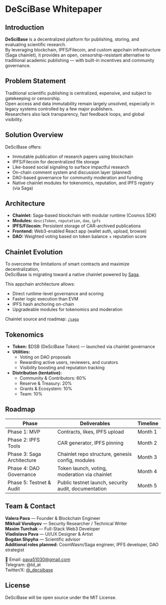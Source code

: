 # DeSciBase Whitepaper

## Introduction

**DeSciBase** is a decentralized platform for publishing, storing, and evaluating scientific research.  
By leveraging blockchain, IPFS/Filecoin, and custom appchain infrastructure (Saga chainlet), it provides an open, censorship-resistant alternative to traditional academic publishing — with built-in incentives and community governance.

## Problem Statement

Traditional scientific publishing is centralized, expensive, and subject to gatekeeping or censorship.  
Open access and data immutability remain largely unsolved, especially in legacy systems controlled by a few major publishers.  
Researchers also lack transparency, fast feedback loops, and global visibility.

## Solution Overview

DeSciBase offers:

- Immutable publication of research papers using blockchain
- IPFS/Filecoin for decentralized file storage
- Like-based social signaling to surface impactful research
- On-chain comment system and discussion layer (planned)
- DAO-based governance for community moderation and funding
- Native chainlet modules for tokenomics, reputation, and IPFS registry (via Saga)

## Architecture

- **Chainlet:** Saga-based blockchain with modular runtime (Cosmos SDK)
- **Modules:** `desciToken`, `reputation`, `dao`, `ipfs`
- **IPFS/Filecoin:** Persistent storage of CAR-archived publications
- **Frontend:** Web3-enabled React app (wallet auth, upload, browse)
- **DAO:** Weighted voting based on token balance + reputation score

## Chainlet Evolution

To overcome the limitations of smart contracts and maximize decentralization,  
DeSciBase is migrating toward a native chainlet powered by [Saga](https://www.saga.xyz).

This appchain architecture allows:
- Direct runtime-level governance and scoring
- Faster logic execution than EVM
- IPFS hash anchoring on-chain
- Upgradeable modules for tokenomics and moderation

Chainlet source and roadmap: [`/saga`](https://github.com/pavave/DeSciBase/tree/main/saga)

## Tokenomics

- **Token:** $DSB (DeSciBase Token) — launched via chainlet governance
- **Utilities:**
  - Voting on DAO proposals
  - Rewarding active users, reviewers, and curators
  - Visibility boosting and reputation tracking
- **Distribution (tentative):**
  - Community & Contributors: 60%
  - Reserve & Treasury: 20%
  - Grants & Ecosystem: 10%
  - Team: 10%

## Roadmap

| Phase                      | Deliverables                                        | Timeline |
|----------------------------|-----------------------------------------------------|----------|
| Phase 1: MVP               | Contracts, likes, IPFS upload                       | Month 1  |
| Phase 2: IPFS Tools        | CAR generator, IPFS pinning                         | Month 2  |
| Phase 3: Saga Architecture | Chainlet repo structure, genesis config, modules    | Month 3  |
| Phase 4: DAO Governance    | Token launch, voting, moderation via chainlet       | Month 4  |
| Phase 5: Testnet & Audit   | Public testnet launch, security audit, documentation| Month 5  |

## Team & Contact

**Valera Pava** — Founder & Blockchain Engineer  
**Mikhail Vorobyov** — Security Researcher / Technical Writer  
**Maxim Turchak** — Full-Stack Web3 Developer  
**Vladislava Pava** — UI/UX Designer & Artist  
**Bogdan Shpyha** — Scientific advisor  
**Additional roles planned:** CosmWasm/Saga engineer, IPFS developer, DAO strategist

📩 Email: pava51030@gmail.com  
Telegram: @td_at  
Twitter/X: [@_decsibase](https://twitter.com/_descibase)

## License

DeSciBase will be open source under the MIT License.
